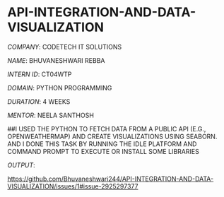 # API-INTEGRATION-AND-DATA-VISUALIZATION

*COMPANY*: CODETECH IT SOLUTIONS

*NAME*: BHUVANESHWARI REBBA

*INTERN ID*: CT04WTP

*DOMAIN*: PYTHON PROGRAMMING

*DURATION*: 4 WEEKS

*MENTOR*: NEELA SANTHOSH

##I USED THE PYTHON TO FETCH DATA FROM A PUBLIC API (E.G., OPENWEATHERMAP) AND CREATE VISUALIZATIONS USING SEABORN. AND I DONE THIS TASK BY RUNNING THE IDLE PLATFORM AND COMMAND PROMPT TO EXECUTE OR INSTALL SOME LIBRARIES

*OUTPUT*:

https://github.com/Bhuvaneshwari244/API-INTEGRATION-AND-DATA-VISUALIZATION/issues/1#issue-2925297377
